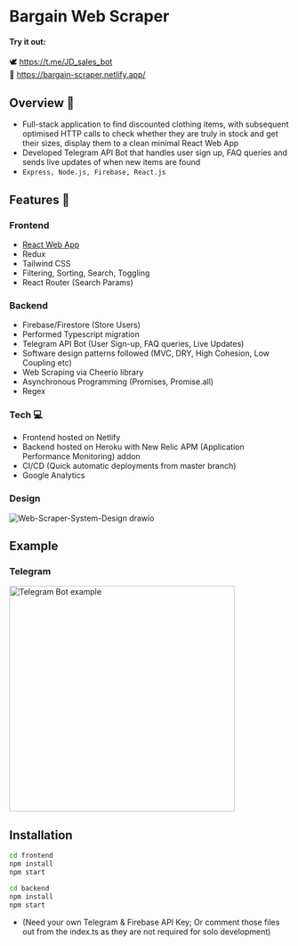 # Bargain Web Scraper

#### Try it out:  
🕊 https://t.me/JD_sales_bot <br> 👕 https://bargain-scraper.netlify.app/

## Overview 🤔
- Full-stack application to find discounted clothing items, with subsequent optimised HTTP calls to check whether they are truly in stock and get their sizes, display them to a clean minimal React Web App
- Developed Telegram API Bot that handles user sign up, FAQ queries and sends live updates of when new items are found
- ```Express, Node.js, Firebase, React.js```


## Features 🚀
### Frontend
- [React Web App](https://bargain-scraper.netlify.app/)
- Redux
- Tailwind CSS
- Filtering, Sorting, Search, Toggling
- React Router (Search Params)

### Backend
- Firebase/Firestore (Store Users)
- Performed Typescript migration
- Telegram API Bot (User Sign-up, FAQ queries, Live Updates)
- Software design patterns followed (MVC, DRY, High Cohesion, Low Coupling etc)
- Web Scraping via Cheerio library
- Asynchronous Programming (Promises, Promise.all)
- Regex

### Tech 💻
- Frontend hosted on Netlify 
- Backend hosted on Heroku with New Relic APM (Application Performance Monitoring) addon
- CI/CD (Quick automatic deployments from master branch)
- Google Analytics

### Design
![Web-Scraper-System-Design drawio](https://user-images.githubusercontent.com/34219176/177620459-f9cdb093-a84c-476b-ba8c-939084a710bc.png)


## Example
### Telegram
<p>
<img width="405" alt="Telegram Bot example" src="https://user-images.githubusercontent.com/34219176/150880209-067e370c-8045-457b-a3ac-3980242cc4db.jpg">
</p>

## Installation
```bash
cd frontend
npm install
npm start

cd backend
npm install
npm start
```
- (Need your own Telegram & Firebase API Key; Or comment those files out from the index.ts as they are not required for solo development)

